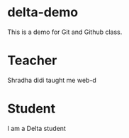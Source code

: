 # delta-demo
This is a demo for Git and Github class.

# Teacher
Shradha didi taught me web-d

# Student
I am a Delta student

